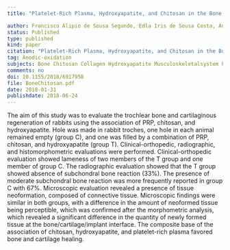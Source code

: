 ```yaml
---
title: "Platelet-Rich Plasma, Hydroxyapatite, and Chitosan in the Bone and Cartilaginous Regeneration of Femoral Trochlea in Rabbits: Clinical, Radiographic, and Histomorphometric Evaluations"

author: Francisco Alipio de Sousa Segundo, Edla Iris de Sousa Costa, Adílio Santos de Azevedo, Ana Lucélia de Araújo, Ana Clara de França Silva, Gabriel Goetten de Lima, and Marcelo Jorge Cavalcanti de Sá
status: Published
type: published
kind: paper
citation: "Platelet-Rich Plasma, Hydroxyapatite, and Chitosan in the Bone and Cartilaginous Regeneration of Femoral Trochlea in Rabbits: Clinical, Radiographic, and Histomorphometric Evaluations. <em>Journal of Healthcare Engineering</em>, Article number 6917958 2018."
tag: Anodic-oxidation
subjects: Bone Chitosan Collagen Hydroxyapatite Musculoskeletalsystem Plasma(human)Platelets
comments: no
doi: 10.1155/2018/6917958
file: BoneChitosan.pdf
date: 2018-01-31
publishdate: 2018-06-24
---
```

The aim of this study was to evaluate the trochlear bone and cartilaginous regeneration of rabbits using the association of PRP, chitosan, and hydroxyapatite. Hole was made in rabbit troches, one hole in each animal remained empty (group C), and one was filled by a combination of PRP, chitosan, and hydroxyapatite (group T). Clinical-orthopedic, radiographic, and histomorphometric evaluations were performed. Clinical-orthopedic evaluation showed lameness of two members of the T group and one member of group C. The radiographic evaluation showed that the T group showed absence of subchondral bone reaction (33%). The presence of moderate subchondral bone reaction was more frequently reported in group C with 67%. Microscopic evaluation revealed a presence of tissue neoformation, composed of connective tissue. Microscopic findings were similar in both groups, with a difference in the amount of neoformed tissue being perceptible, which was confirmed after the morphometric analysis, which revealed a significant difference in the quantity of newly formed tissue at the bone/cartilage/implant interface. The composite base of the association of chitosan, hydroxyapatite, and platelet-rich plasma favored bone and cartilage healing.
